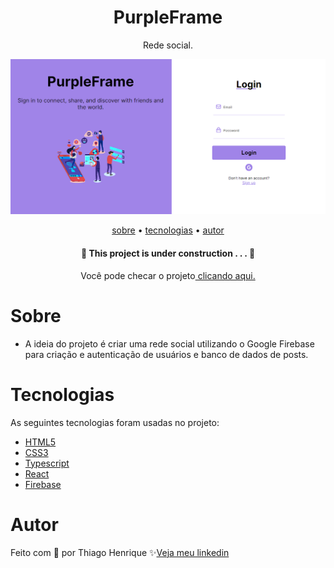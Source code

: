 <h1 align="center"> PurpleFrame </h1>

<p align="center"> Rede social. </p>

![Capa do projeto](./src/assets/purpleframe.png)

<p align="center">
    <a href="#sobre">sobre</a> •
    <a href="#tecnologias">tecnologias</a> •
    <a href="#autor">autor</a> 
</p>

<h4 align="center">🚧  This project is under construction . . .  🚧 </h4>

<p align="center">Você pode checar o projeto<a href="https://purpleframe.vercel.app/login"> clicando aqui.</a></p>

# Sobre

- A ideia do projeto é criar uma rede social utilizando o Google Firebase para criação e autenticação de usuários e banco de dados de posts.
 
# Tecnologias

As seguintes tecnologias foram usadas no projeto:

- <a href="https://developer.mozilla.org/pt-BR/docs/Web/HTML">HTML5</a>
- <a href="https://developer.mozilla.org/pt-BR/docs/Web/CSS">CSS3</a>
- <a href="https://www.typescriptlang.org/docs/">Typescript</a>
- <a href="https://react.dev/learn">React</a>
- <a href="https://firebase.google.com/docs?gad_source=1&gclid=Cj0KCQiAoKeuBhCoARIsAB4WxtclpHKoTweMGataW2gyVIL_grhTKlzp1XKcKIekIfYZUTwFdEnu4AUaApaoEALw_wcB&gclsrc=aw.ds&hl=pt">Firebase</a>

# Autor

Feito com 💜 por Thiago Henrique ✨<a href="https://www.linkedin.com/in/thiago-fid%C3%AAncio-a24578224/">Veja meu linkedin</a>
 
